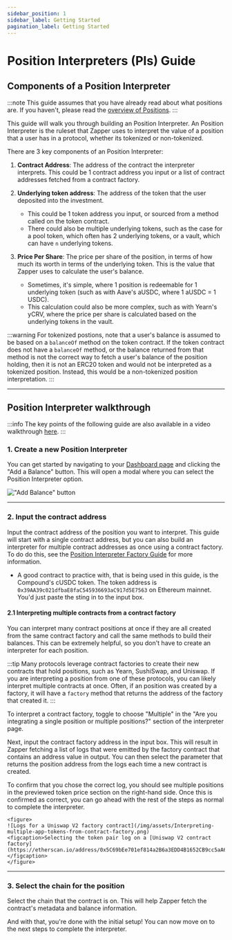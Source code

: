 ```yaml
---
sidebar_position: 1
sidebar_label: Getting Started
pagination_label: Getting Started
---
```

# Position Interpreters (PIs) Guide

## Components of a Position Interpreter

:::note
This guide assumes that you have already read about what positions are. If you haven't, please read the [overview of Positions](/docs/Interpretation/position-interpretation/overview.md).
:::

This guide will walk you through building an Position Interpreter. An Position Interpreter is the ruleset that Zapper uses to interpret the value of a position that a user has in a protocol, whether its tokenized or non-tokenized.

There are 3 key components of an Position Interpreter:

1. **Contract Address**: The address of the contract the interpreter interprets. This could be 1 contract address you input or a list of contract addresses fetched from a contract factory.
2. **Underlying token address**: The address of the token that the user deposited into the investment.
    - This could be 1 token address you input, or sourced from a method called on the token contract.
    - There could also be multiple underlying tokens, such as the case for a pool token, which often has 2 underlying tokens, or a vault, which can have `n` underlying tokens.
3. **Price Per Share**: The price per share of the position, in terms of how much its worth in terms of the underlying token. This is the value that Zapper uses to calculate the user's balance.

    - Sometimes, it's simple, where 1 position is redeemable for 1 underlying token (such as with Aave's aUSDC, where 1 aUSDC = 1 USDC).
    - This calculation could also be more complex, such as with Yearn's yCRV, where the price per share is calculated based on the underlying tokens in the vault.

:::warning
For tokenized postions, note that a user's balance is assumed to be based on a `balanceOf` method on the token contract. If the token contract does not have a `balanceOf` method, or the balance returned from that method is not the correct way to fetch a user's balance of the position holding, then it is not an ERC20 token and would not be interpreted as a tokenized position. Instead, this would be a non-tokenized position interpretation.
:::

---

## Position Interpreter walkthrough

:::info
The key points of the following guide are also available in a video walkthrough [here](/docs/learning-center#app-token-interpretation).
:::

### 1. Create a new Position Interpreter

You can get started by navigating to your [Dashboard page](https://www.zapper.xyz/dashboard) and clicking the "Add a Balance" button. This will open a modal where you can select the Position Interpreter option.

!["Add Balance" button](/img/assets/Create-new-ATI.png)

---

### 2. Input the contract address

Input the contract address of the position you want to interpret. This guide will start with a single contract address, but you can also build an interpreter for multiple contract addresses as once using a contract factory. To do do this, see the [Position Interpreter Factory Guide](/docs/Interpretation/app-token-interpretation/guide/getting-started) for more information.

- A good contract to practice with, that is being used in this guide, is the Compound's cUSDC token. The token address is `0x39AA39c021dfbaE8faC545936693aC917d5E7563` on Ethereum mainnet. You'd just paste the sting in to the input box.

#### 2.1 Interpreting multiple contracts from a contract factory

You can interpret many contract positions at once if they are all created from the same contract factory and call the same methods to build their balances. This can be extremely helpful, so you don't have to create an interpreter for each position.

:::tip
Many protocols leverage contract factories to create their new contracts that hold positions, such as Yearn, SushiSwap, and Uniswap. If you are interpreting a position from one of these protocols, you can likely interpret multiple contracts at once. Often, if an position was created by a factory, it will have a `factory` method that returns the address of the factory that created it.
:::

To interpret a contract factory, toggle to choose "Multiple" in the "Are you integrating a single position or multiple positions?" section of the interpreter page.

Next, input the contract factory address in the input box. This will result in Zapper fetching a list of logs that were emitted by the factory contract that contains an address value in output. You can then select the parameter that returns the position address from the logs each time a new contract is created.

To confirm that you chose the correct log, you should see multiple positions in the previewed token price section on the right-hand side. Once this is confirmed as correct, you can go ahead with the rest of the steps as normal to complete the interpreter.

    <figure>
    ![Logs for a Uniswap V2 factory contract](/img/assets/Interpreting-multiple-app-tokens-from-contract-factory.png)
    <figcaption>Selecting the token pair log on a [Uniswap V2 contract factory](https://etherscan.io/address/0x5C69bEe701ef814a2B6a3EDD4B1652CB9cc5aA6f).</figcaption>
    </figure>

---

### 3. Select the chain for the position

Select the chain that the contract is on. This will help Zapper fetch the contract's metadata and balance information.

And with that, you're done with the initial setup! You can now move on to the next steps to complete the interpreter.

